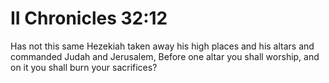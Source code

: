 # II Chronicles 32:12

Has not this same Hezekiah taken away his high places and his altars and commanded Judah and Jerusalem, Before one altar you shall worship, and on it you shall burn your sacrifices?
